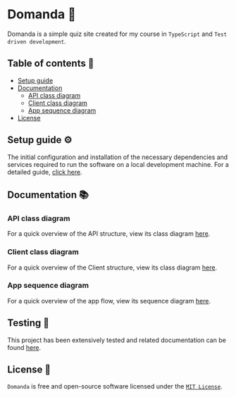 # Domanda 🎨

Domanda is a simple quiz site created for my course in `TypeScript` and `Test driven development`.

## Table of contents 📖

-   <a href="#setup-guide-%EF%B8%8F">Setup guide</a>
-   <a href="#documentation-">Documentation</a>
    -   <a href="#api-class-diagram">API class diagram</a>
    -   <a href="#client-class-diagram">Client class diagram</a>
    -   <a href="#app-sequence-diagram">App sequence diagram</a>
-   <a href="#license-">License</a>

## Setup guide ⚙️

The initial configuration and installation of the necessary dependencies and services required to run the software on a local development machine. For a detailed guide, [click here](./docs/SETUP.md).

## Documentation 📚

### API class diagram

For a quick overview of the API structure, view its class diagram [here](./docs/API_CLASS_DIAGRAM.md).

### Client class diagram

For a quick overview of the Client structure, view its class diagram [here](./docs/CLIENT_CLASS_DIAGRAM.md).

### App sequence diagram

For a quick overview of the app flow, view its sequence diagram [here](./docs/APP_SEQUENCE_DIAGRAM.md).

## Testing 🧪

This project has been extensively tested and related documentation can be found [here](./docs/TESTING.md).

## License 📃

`Domanda` is free and open-source software licensed under the <a href="./LICENSE">`MIT License`</a>.
